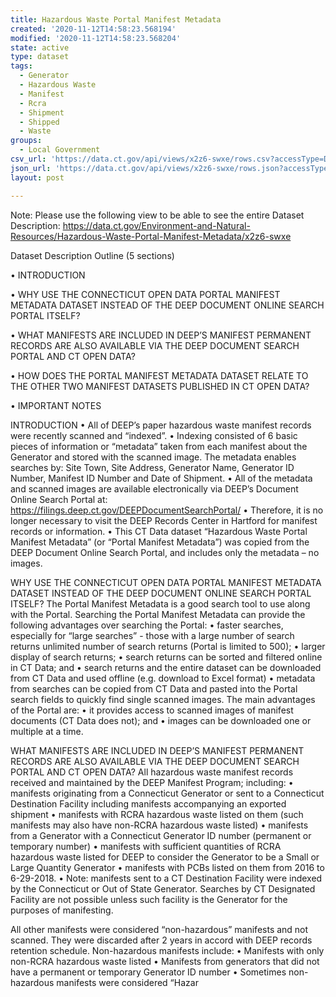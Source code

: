 ```yaml
---
title: Hazardous Waste Portal Manifest Metadata
created: '2020-11-12T14:58:23.568194'
modified: '2020-11-12T14:58:23.568204'
state: active
type: dataset
tags:
  - Generator
  - Hazardous Waste
  - Manifest
  - Rcra
  - Shipment
  - Shipped
  - Waste
groups:
  - Local Government
csv_url: 'https://data.ct.gov/api/views/x2z6-swxe/rows.csv?accessType=DOWNLOAD'
json_url: 'https://data.ct.gov/api/views/x2z6-swxe/rows.json?accessType=DOWNLOAD'
layout: post

---
```

Note:  Please use the following view to be able to see the entire Dataset Description: https://data.ct.gov/Environment-and-Natural-Resources/Hazardous-Waste-Portal-Manifest-Metadata/x2z6-swxe

Dataset Description Outline (5 sections)

• INTRODUCTION

• WHY USE THE CONNECTICUT OPEN DATA PORTAL MANIFEST METADATA DATASET INSTEAD OF THE DEEP DOCUMENT ONLINE SEARCH PORTAL ITSELF?

• WHAT MANIFESTS ARE INCLUDED IN DEEP’S MANIFEST PERMANENT RECORDS ARE ALSO AVAILABLE VIA THE DEEP DOCUMENT SEARCH PORTAL AND CT OPEN DATA?

• HOW DOES THE PORTAL MANIFEST METADATA DATASET RELATE TO THE OTHER TWO MANIFEST DATASETS PUBLISHED IN CT OPEN DATA?

• IMPORTANT NOTES

INTRODUCTION
• All of DEEP’s paper hazardous waste manifest records were recently scanned and “indexed”.  • Indexing consisted of 6 basic pieces of information or “metadata” taken from each manifest about the Generator and stored with the scanned image.  The metadata enables searches by:  Site Town, Site Address, Generator Name, Generator ID Number, Manifest ID Number and Date of Shipment.
• All of the metadata and scanned images are available electronically via DEEP’s Document Online Search Portal at:  https://filings.deep.ct.gov/DEEPDocumentSearchPortal/
• Therefore, it is no longer necessary to visit the DEEP Records Center in Hartford for manifest records or information.
• This CT Data dataset “Hazardous Waste Portal Manifest Metadata” (or “Portal Manifest Metadata”) was copied from the DEEP Document Online Search Portal, and includes only the metadata – no images.

WHY USE THE CONNECTICUT OPEN DATA PORTAL MANIFEST METADATA DATASET INSTEAD OF THE DEEP DOCUMENT ONLINE SEARCH PORTAL ITSELF?
The Portal Manifest Metadata is a good search tool to use along with the Portal.  Searching the Portal Manifest Metadata can provide the following advantages over searching the Portal: 
• faster searches, especially for “large searches” - those with a large number of search returns unlimited number of search returns (Portal is limited to 500);
• larger display of search returns;
• search returns can be sorted and filtered online in CT Data; and
• search returns and the entire dataset can be downloaded from CT Data and used offline (e.g. download to Excel format)
• metadata from searches can be copied from CT Data and pasted into the Portal search fields to quickly find single scanned images. 
The main advantages of the Portal are:
• it provides access to scanned images of manifest documents (CT Data does not); and
• images can be downloaded one or multiple at a time. 

WHAT MANIFESTS ARE INCLUDED IN DEEP’S MANIFEST PERMANENT RECORDS ARE ALSO AVAILABLE VIA THE DEEP DOCUMENT SEARCH PORTAL AND CT OPEN DATA?
All hazardous waste manifest records received and maintained by the DEEP Manifest Program; including:
• manifests originating from a Connecticut Generator or sent to a Connecticut Destination Facility including manifests accompanying an exported shipment
• manifests with RCRA hazardous waste listed on them (such manifests may also have non-RCRA hazardous waste listed)
• manifests from a Generator with a Connecticut Generator ID number (permanent or temporary number)
• manifests with sufficient quantities of RCRA hazardous waste listed for DEEP to consider the Generator to be a Small or Large Quantity Generator
• manifests with PCBs listed on them from 2016 to 6-29-2018.
• Note: manifests sent to a CT Destination Facility were indexed by the Connecticut or Out of State Generator.  Searches by CT Designated Facility are not possible unless such facility is the Generator for the purposes of manifesting. 

All other manifests were considered “non-hazardous” manifests and not scanned.  They were discarded after 2 years in accord with DEEP records retention schedule.  Non-hazardous manifests include:
• Manifests with only non-RCRA hazardous waste listed
• Manifests from generators that did not have a permanent or temporary Generator ID number
• Sometimes non-hazardous manifests were considered “Hazar
